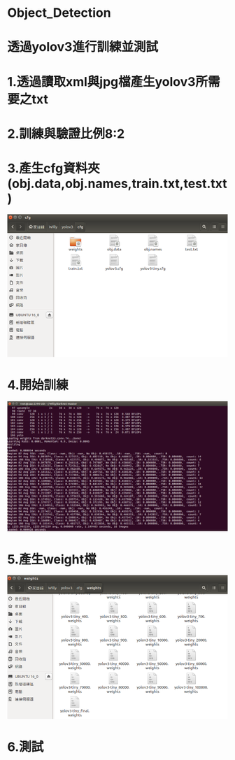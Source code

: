 # Object_Detection
# 透過yolov3進行訓練並測試
# 1.透過讀取xml與jpg檔產生yolov3所需要之txt
# 2.訓練與驗證比例8:2
# 3.產生cfg資料夾(obj.data,obj.names,train.txt,test.txt)
![Image](https://github.com/willy030/Object_Detection/blob/master/cfg.png)
# 4.開始訓練
![Image](https://github.com/willy030/Object_Detection/blob/master/%E8%A8%93%E7%B7%B4%E9%81%8E%E7%A8%8B.png)
# 5.產生weight檔
![Image](https://github.com/willy030/Object_Detection/blob/master/weights.png)
# 6.測試


